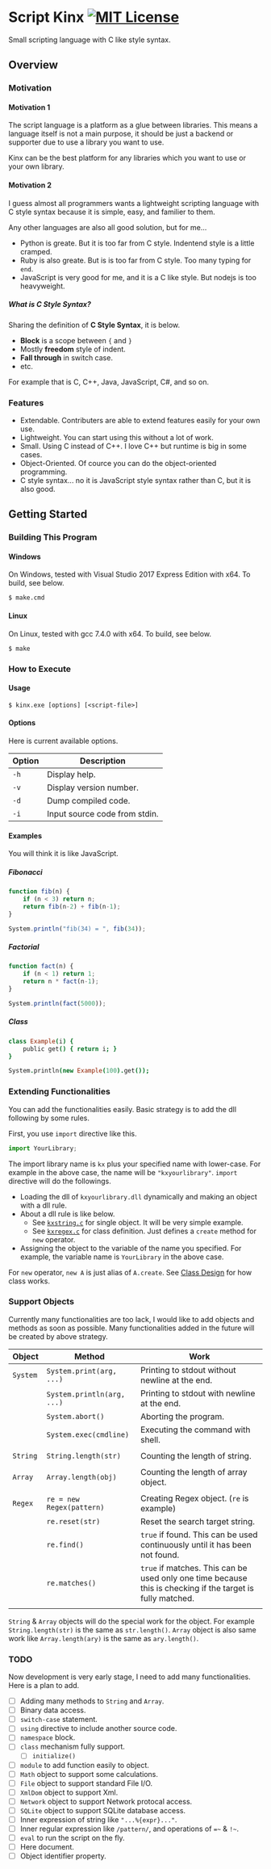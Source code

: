 # Script Kinx [![MIT License](http://img.shields.io/badge/license-MIT-blue.svg?style=flat)](LICENSE)

Small scripting language with C like style syntax.

## Overview

### Motivation

#### Motivation 1

The script language is a platform as a glue between libraries.
This means a language itself is not a main purpose,
it should be just a backend or supporter due to use a library you want to use.

Kinx can be the best platform for any libraries which you want to use or your own library.

#### Motivation 2

I guess almost all programmers wants a lightweight scripting language with C style syntax
because it is simple, easy, and familier to them.

Any other languages are also all good solution, but for me...

*   Python is greate. But it is too far from C style. Indentend style is a little cramped.
*   Ruby is also greate. But is is too far from C style. Too many typing for `end`.
*   JavaScript is very good for me, and it is a C like style. But nodejs is too heavyweight.

##### What is C Style Syntax?

Sharing the definition of **C Style Syntax**, it is below.

*   **Block** is a scope between `{` and `}`
*   Mostly **freedom** style of indent.
*   **Fall through** in switch case.
*   etc.

For example that is C, C++, Java, JavaScript, C#, and so on.

### Features

* Extendable. Contributers are able to extend features easily for your own use.
* Lightweight. You can start using this without a lot of work.
* Small. Using C instead of C++. I love C++ but runtime is big in some cases.
* Object-Oriented. Of cource you can do the object-oriented programming.
* C style syntax... no it is JavaScript style syntax rather than C, but it is also good.

## Getting Started

### Building This Program

#### Windows

On Windows, tested with Visual Studio 2017 Express Edition with x64.
To build, see below.

```
$ make.cmd
```

#### Linux

On Linux, tested with gcc 7.4.0 with x64.
To build, see below.

```
$ make
```

### How to Execute

#### Usage

```
$ kinx.exe [options] [<script-file>]
```

#### Options

Here is current available options.

| Option |          Description          |
| ------ | ----------------------------- |
| `-h`   | Display help.                 |
| `-v`   | Display version number.       |
| `-d`   | Dump compiled code.           |
| `-i`   | Input source code from stdin. |

#### Examples

You will think it is like JavaScript.

##### Fibonacci

```js
function fib(n) {
    if (n < 3) return n;
    return fib(n-2) + fib(n-1);
}

System.println("fib(34) = ", fib(34));
```

##### Factorial

```js
function fact(n) {
    if (n < 1) return 1;
    return n * fact(n-1);
}

System.println(fact(5000));
```

##### Class

```coffee
class Example(i) {
    public get() { return i; }
}

System.println(new Example(100).get());
```

### Extending Functionalities

You can add the functionalities easily.
Basic strategy is to add the dll following by some rules.

First, you use `import` directive like this.

```js
import YourLibrary;
```

The import library name is `kx` plus your specified name with lower-case.
For example in the above case, the name will be `"kxyourlibrary"`.
`import` directive will do the followings.

*   Loading the dll of `kxyourlibrary.dll` dynamically and making an object with a dll rule.
*   About a dll rule is like below.
    *   See [`kxstring.c`](src/extlib/kxstring.c) for single object. It will be very simple example.
    *   See [`kxregex.c`](src/extlib/kxregex.c) for class definition. Just defines a `create` method for `new` operator.
*   Assigning the object to the variable of the name you specified.
    For example, the variable name is `YourLibrary` in the above case.

For `new` operator, `new A` is just alias of `A.create`.
See [Class Design](doc/ClassDesign.md) for how class works.

### Support Objects

Currently many functionalities are too lack, I would like to add objects and methods as soon as possible.
Many functionalities added in the future will be created by above strategy.

|  Object  |           Method           |                                                    Work                                                    |
| -------- | -------------------------- | ---------------------------------------------------------------------------------------------------------- |
| `System` | `System.print(arg, ...)`   | Printing to stdout without newline at the end.                                                             |
|          | `System.println(arg, ...)` | Printing to stdout with newline at the end.                                                                |
|          | `System.abort()`           | Aborting the program.                                                                                      |
|          | `System.exec(cmdline)`     | Executing the command with shell.                                                                          |
|          |                            |                                                                                                            |
| `String` | `String.length(str)`       | Counting the length of string.                                                                             |
|          |                            |                                                                                                            |
| `Array`  | `Array.length(obj)`        | Counting the length of array object.                                                                       |
|          |                            |                                                                                                            |
| `Regex`  | `re = new Regex(pattern)`  | Creating Regex object. (`re` is example)                                                                   |
|          | `re.reset(str)`            | Reset the search target string.                                                                            |
|          | `re.find()`                | `true` if found. This can be used continuously until it has been not found.                                |
|          | `re.matches()`             | `true` if matches. This can be used only one time because this is checking if the target is fully matched. |
|          |                            |                                                                                                            |

`String` & `Array` objects will do the special work for the object.
For example  `String.length(str)` is the same as `str.length()`.
`Array` object is also same work like `Array.length(ary)` is the same as `ary.length()`.

### TODO

Now development is very early stage, I need to add many functionalities.
Here is a plan to add.

* [ ] Adding many methods to `String` and `Array`.
* [ ] Binary data access.
* [ ] `switch-case` statement.
* [ ] `using` directive to include another source code.
* [ ] `namespace` block.
* [ ] `class` mechanism fully support.
  * [ ] `initialize()`
* [ ] `module` to add function easily to object.
* [ ] `Math` object to support some calculations.
* [ ] `File` object to support standard File I/O.
* [ ] `XmlDom` object to support Xml.
* [ ] `Network` object to support Network protocal access.
* [ ] `SQLite` object to support SQLite database access.
* [ ] Inner expression of string like `"...%{expr}..."`.
* [ ] Inner regular expression like `/pattern/`, and operations of `=~` & `!~`.
* [ ] `eval` to run the script on the fly.
* [ ] Here document.
* [ ] Object identifier property.
